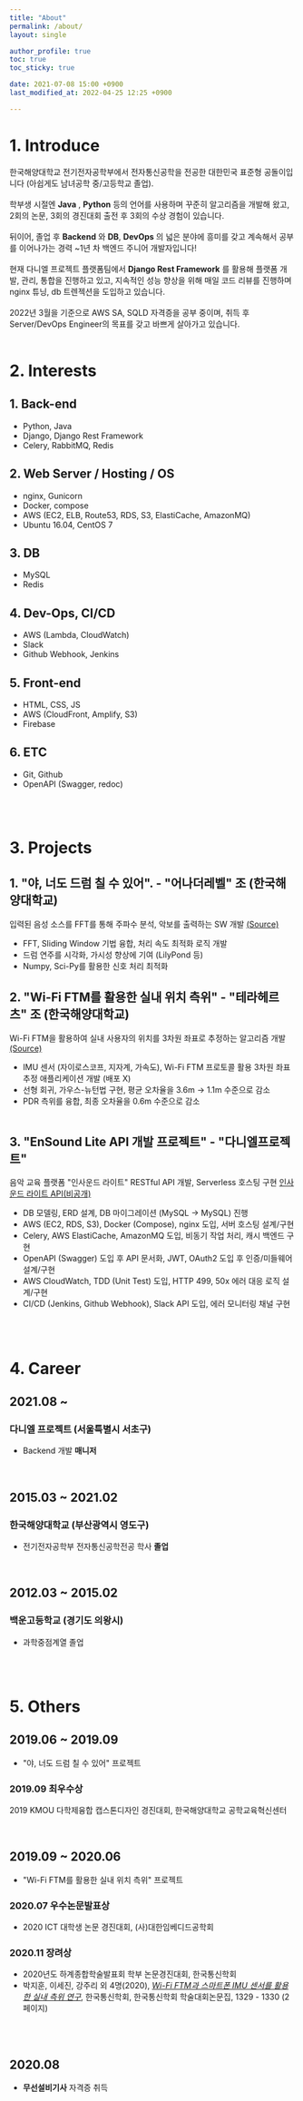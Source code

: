 ```yaml
---
title: "About"
permalink: /about/
layout: single

author_profile: true
toc: true
toc_sticky: true

date: 2021-07-08 15:00 +0900
last_modified_at: 2022-04-25 12:25 +0900

---
```

# 1. Introduce

한국해양대학교 전기전자공학부에서 전자통신공학을 전공한 대한민국 표준형 공돌이입니다 (아쉽게도 남녀공학 중/고등학교 졸업).<br/><br/>
학부생 시절엔 __Java__ , __Python__ 등의 언어를 사용하며 꾸준히 알고리즘을 개발해 왔고, 2회의 논문, 3회의 경진대회 출전 후 3회의 수상 경험이 있습니다.<br/><br/>
뒤이어, 졸업 후 __Backend__ 와 __DB__, __DevOps__ 의 넓은 분야에 흥미를 갖고 계속해서 공부를 이어나가는 경력 ~1년 차 백엔드 주니어 개발자입니다!<br/><br/>
현재 다니엘 프로젝트 플랫폼팀에서 __Django Rest Framework__ 를 활용해 플랫폼 개발, 관리, 통합을 진행하고 있고, 지속적인 성능 향상을 위해 매일 코드 리뷰를 진행하며 nginx 튜닝, db 트렌젝션을 도입하고 있습니다.<br/><br/>
2022년 3월을 기준으로 AWS SA, SQLD 자격증을 공부 중이며, 취득 후 Server/DevOps Engineer의 목표를 갖고 바쁘게 살아가고 있습니다.
<br/><br/>

# 2. Interests

## 1. Back-end
 - Python, Java
 - Django, Django Rest Framework
 - Celery, RabbitMQ, Redis

## 2. Web Server / Hosting / OS
 - nginx, Gunicorn
 - Docker, compose
 - AWS (EC2, ELB, Route53, RDS, S3, ElastiCache, AmazonMQ)
 - Ubuntu 16.04, CentOS 7

## 3. DB
 - MySQL
 - Redis

## 4. Dev-Ops, CI/CD
 - AWS (Lambda, CloudWatch)
 - Slack
 - Github Webhook, Jenkins

## 5. Front-end
 - HTML, CSS, JS
 - AWS (CloudFront, Amplify, S3)
 - Firebase

## 6. ETC
 - Git, Github
 - OpenAPI (Swagger, redoc)

<br/><br/>

# 3. Projects

## 1. "야, 너도 드럼 칠 수 있어". - "어나더레벨" 조 (한국해양대학교)

입력된 음성 소스를 FFT를 통해 주파수 분석, 악보를 출력하는 SW 개발 [(Source)](https://github.com/bye0nys/drum-final)
 - FFT, Sliding Window 기법 융합, 처리 속도 최적화 로직 개발
 - 드럼 연주를 시각화, 가시성 향상에 기여 (LilyPond 등)
 - Numpy, Sci-Py를 활용한 신호 처리 최적화

## 2. "Wi-Fi FTM를 활용한 실내 위치 측위" - "테라헤르츠" 조 (한국해양대학교)

Wi-Fi FTM을 활용하여 실내 사용자의 위치를 3차원 좌표로 추정하는 알고리즘 개발 [(Source)](https://github.com/bye0nys/WiFi-ML)
 - IMU 센서 (자이로스코프, 지자계, 가속도), Wi-Fi FTM 프로토콜 활용 3차원 좌표 추정 애플리케이션 개발 (배포 X)
 - 선형 회귀, 가우스-뉴턴법 구현, 평균 오차율을 3.6m -> 1.1m 수준으로 감소
 - PDR 측위를 융합, 최종 오차율을 0.6m 수준으로 감소
<br/><br/>

## 3. "EnSound Lite API 개발 프로젝트" - "다니엘프로젝트"

음악 교육 플랫폼 "인사운드 라이트" RESTful API 개발, Serverless 호스팅 구현 [인사운드 라이트 API(비공개)](https://lite.ensound.net/)
 - DB 모델링, ERD 설계, DB 마이그레이션 (MySQL -> MySQL) 진행
 - AWS (EC2, RDS, S3), Docker (Compose), nginx 도입, 서버 호스팅 설계/구현
 - Celery, AWS ElastiCache, AmazonMQ 도입, 비동기 작업 처리, 캐시 백엔드 구현
 - OpenAPI (Swagger) 도입 후 API 문서화, JWT, OAuth2 도입 후 인증/미들웨어 설계/구현
 - AWS CloudWatch, TDD (Unit Test) 도입, HTTP 499, 50x 에러 대응 로직 설계/구현
 - CI/CD (Jenkins, Github Webhook), Slack API 도입, 에러 모니터링 채널 구현

<br/><br/>


# 4. Career


## 2021.08 ~
### 다니엘 프로젝트 (서울특별시 서초구)
- Backend 개발 __매니저__

<br/>

## 2015.03 ~ 2021.02
### 한국해양대학교 (부산광역시 영도구)
- 전기전자공학부 전자통신공학전공 학사 __졸업__

<br/>

## 2012.03 ~ 2015.02
### 백운고등학교 (경기도 의왕시)
- 과학중점계열 졸업

<br/><br/>

# 5. Others

## 2019.06 ~ 2019.09
 - "야, 너도 드럼 칠 수 있어" 프로젝트
### 2019.09 __최우수상__
2019 KMOU 다학제융합 캡스톤디자인 경진대회, 한국해양대학교 공학교육혁신센터

<br/>

## 2019.09 ~ 2020.06
 - "Wi-Fi FTM를 활용한 실내 위치 측위" 프로젝트
### 2020.07 __우수논문발표상__
 - 2020 ICT 대학생 논문 경진대회, (사)대한임베디드공학회
### 2020.11 __장려상__
 - 2020년도 하계종합학술발표회 학부 논문경진대회, 한국통신학회
 - 박지훈, 이세진, 강주리 외 4명(2020), [*Wi-Fi FTM과 스마트폰 IMU 센서를 활용한 실내 측위 연구*](https://www.dbpia.co.kr/journal/articleDetail?nodeId=NODE10499055), 한국통신학회, 한국통신학회 학술대회논문집, 1329 - 1330 (2 페이지)
<br/>

<br/>

## 2020.08
 - __무선설비기사__ 자격증 취득

<br/>